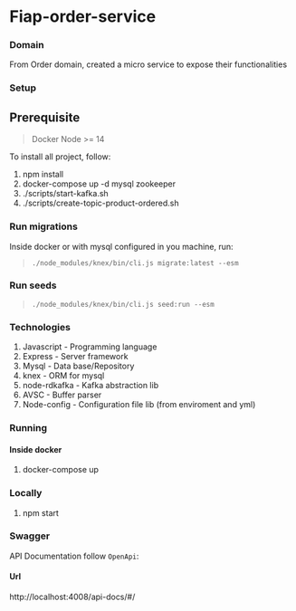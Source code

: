 # Fiap-order-service

### Domain
From Order domain, created a micro service to expose their functionalities

### Setup

## Prerequisite

> Docker
> Node >= 14

To install all project, follow:

1. npm install
2. docker-compose up -d mysql zookeeper
3. ./scripts/start-kafka.sh
4. ./scripts/create-topic-product-ordered.sh

### Run migrations

Inside docker or with mysql configured in you machine, run:

> `./node_modules/knex/bin/cli.js migrate:latest --esm`

### Run seeds

> `./node_modules/knex/bin/cli.js seed:run --esm`

### Technologies

1. Javascript - Programming language
2. Express - Server framework
4. Mysql - Data base/Repository
3. knex - ORM for mysql
4. node-rdkafka - Kafka abstraction lib
5. AVSC - Buffer parser
6. Node-config - Configuration file lib (from enviroment and yml)

### Running 

#### Inside docker

1. docker-compose up

### Locally

1. npm start

### Swagger

API Documentation follow `OpenApi`:
#### Url

http://localhost:4008/api-docs/#/
